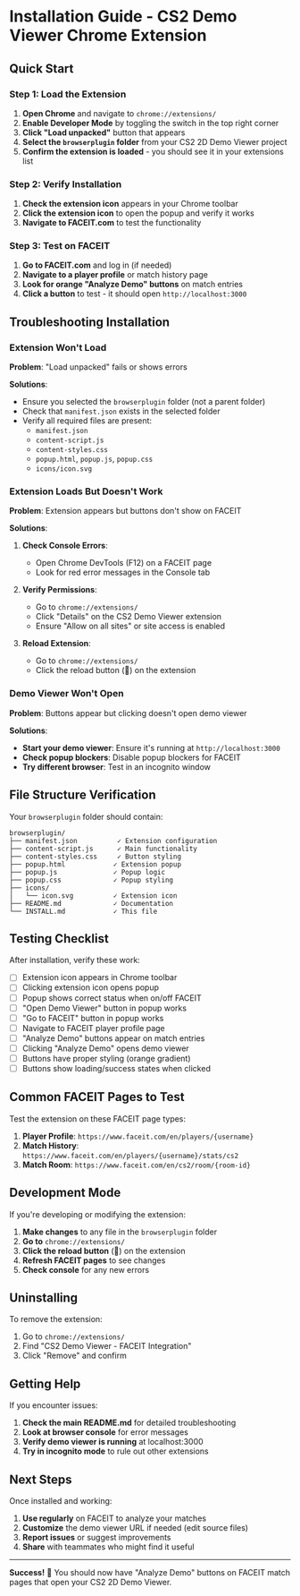# Installation Guide - CS2 Demo Viewer Chrome Extension

## Quick Start

### Step 1: Load the Extension

1. **Open Chrome** and navigate to `chrome://extensions/`
2. **Enable Developer Mode** by toggling the switch in the top right corner
3. **Click "Load unpacked"** button that appears
4. **Select the `browserplugin` folder** from your CS2 2D Demo Viewer project
5. **Confirm the extension is loaded** - you should see it in your extensions list

### Step 2: Verify Installation

1. **Check the extension icon** appears in your Chrome toolbar
2. **Click the extension icon** to open the popup and verify it works
3. **Navigate to FACEIT.com** to test the functionality

### Step 3: Test on FACEIT

1. **Go to FACEIT.com** and log in (if needed)
2. **Navigate to a player profile** or match history page
3. **Look for orange "Analyze Demo" buttons** on match entries
4. **Click a button** to test - it should open `http://localhost:3000`

## Troubleshooting Installation

### Extension Won't Load

**Problem**: "Load unpacked" fails or shows errors

**Solutions**:

- Ensure you selected the `browserplugin` folder (not a parent folder)
- Check that `manifest.json` exists in the selected folder
- Verify all required files are present:
  - `manifest.json`
  - `content-script.js`
  - `content-styles.css`
  - `popup.html`, `popup.js`, `popup.css`
  - `icons/icon.svg`

### Extension Loads But Doesn't Work

**Problem**: Extension appears but buttons don't show on FACEIT

**Solutions**:

1. **Check Console Errors**:
   - Open Chrome DevTools (F12) on a FACEIT page
   - Look for red error messages in the Console tab
2. **Verify Permissions**:

   - Go to `chrome://extensions/`
   - Click "Details" on the CS2 Demo Viewer extension
   - Ensure "Allow on all sites" or site access is enabled

3. **Reload Extension**:
   - Go to `chrome://extensions/`
   - Click the reload button (🔄) on the extension

### Demo Viewer Won't Open

**Problem**: Buttons appear but clicking doesn't open demo viewer

**Solutions**:

- **Start your demo viewer**: Ensure it's running at `http://localhost:3000`
- **Check popup blockers**: Disable popup blockers for FACEIT
- **Try different browser**: Test in an incognito window

## File Structure Verification

Your `browserplugin` folder should contain:

```
browserplugin/
├── manifest.json          ✓ Extension configuration
├── content-script.js      ✓ Main functionality
├── content-styles.css     ✓ Button styling
├── popup.html            ✓ Extension popup
├── popup.js              ✓ Popup logic
├── popup.css             ✓ Popup styling
├── icons/
│   └── icon.svg          ✓ Extension icon
├── README.md             ✓ Documentation
└── INSTALL.md            ✓ This file
```

## Testing Checklist

After installation, verify these work:

- [ ] Extension icon appears in Chrome toolbar
- [ ] Clicking extension icon opens popup
- [ ] Popup shows correct status when on/off FACEIT
- [ ] "Open Demo Viewer" button in popup works
- [ ] "Go to FACEIT" button in popup works
- [ ] Navigate to FACEIT player profile page
- [ ] "Analyze Demo" buttons appear on match entries
- [ ] Clicking "Analyze Demo" opens demo viewer
- [ ] Buttons have proper styling (orange gradient)
- [ ] Buttons show loading/success states when clicked

## Common FACEIT Pages to Test

Test the extension on these FACEIT page types:

1. **Player Profile**: `https://www.faceit.com/en/players/{username}`
2. **Match History**: `https://www.faceit.com/en/players/{username}/stats/cs2`
3. **Match Room**: `https://www.faceit.com/en/cs2/room/{room-id}`

## Development Mode

If you're developing or modifying the extension:

1. **Make changes** to any file in the `browserplugin` folder
2. **Go to** `chrome://extensions/`
3. **Click the reload button** (🔄) on the extension
4. **Refresh FACEIT pages** to see changes
5. **Check console** for any new errors

## Uninstalling

To remove the extension:

1. Go to `chrome://extensions/`
2. Find "CS2 Demo Viewer - FACEIT Integration"
3. Click "Remove" and confirm

## Getting Help

If you encounter issues:

1. **Check the main README.md** for detailed troubleshooting
2. **Look at browser console** for error messages
3. **Verify demo viewer is running** at localhost:3000
4. **Try in incognito mode** to rule out other extensions

## Next Steps

Once installed and working:

1. **Use regularly** on FACEIT to analyze your matches
2. **Customize** the demo viewer URL if needed (edit source files)
3. **Report issues** or suggest improvements
4. **Share** with teammates who might find it useful

---

**Success!** 🎉 You should now have "Analyze Demo" buttons on FACEIT match pages that open your CS2 2D Demo Viewer.
